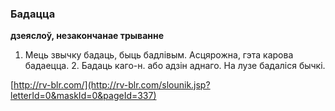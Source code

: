 ### Бадацца
**дзеяслоў, незакончанае трыванне**

1. Мець звычку бадаць, быць бадлівым. Асцярожна, гэта карова бадаецца. 2. Бадаць каго-н. або адзін аднаго. На лузе бадаліся бычкі.

<a rel="author">[http://rv-blr.com/](http://rv-blr.com/slounik.jsp?letterId=0&maskId=0&pageId=337)</a>

